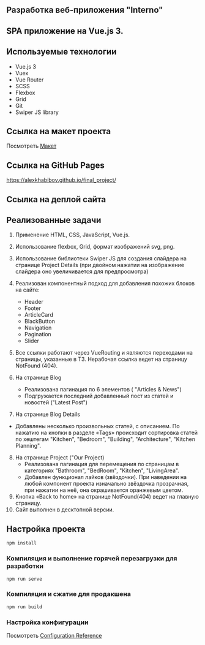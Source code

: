 ## Разработка веб-приложения "Interno"
## SPA приложение на Vue.js 3.

## Иcпользуемые технологии

- Vue.js 3
- Vuex
- Vue Router
- SCSS
- Flexbox
- Grid
- Git
- Swiper JS library

## Ссылка на макет проекта
Посмотреть [Макет](<https://www.figma.com/design/y9p9QyiKzvm2lKMUZ6NO3W/Interior-Design-Webflow-Website-Template-(Community)-(Copy)-(Copy)-(Copy)?node-id=1-5&t=FqZG8vElNl3Gwksg-1>)

## Ссылка на GitHub Pages
https://alexkhabibov.github.io/final_project/

## Ссылка на деплой сайта

 
## Реализованные задачи

1. Применение HTML, CSS, JavaScript, Vue.js.
2. Использование flexbox, Grid, формат изображений svg, png.
3. Использование библиотеки Swiper JS для создания слайдера на странице Project Details (при двойном нажатии на изображение слайдера оно увеличивается для предпросмотра)
4. Реализован компонентный подход для добавления похожих блоков на сайте:
   - Header
   - Footer
   - ArticleCard
   - BlackButton
   - Navigation
   - Pagination
   - Slider
5. Все ссылки работают через VueRouting и являются переходами на страницы, указанные в ТЗ. Нерабочая ссылка ведет на страницу NotFound (404).
6. На странице Blog
   - Реализована пагинация по 6 элементов ( "Articles & News")
   - Подгружается последний добавленный пост из статей и новостей ("Latest Post")

7. На странице Blog Details
- Добавлены несколько произвольных статей, с описанием. По нажатию на кнопки в разделе «Tags» происходит сортировка статей по хештегам "Kitchen", "Bedroom", "Building", "Architecture", "Kitchen Planning".

8. На странице Project ("Our Project)
   - Реализована пагинация для перемещения по страницам в категориях "Bathroom", "BedRoom", "Kitchen", "LivingArea".
   - Добавлен функционал лайков (звёздочки). При наведении на любой компонент проекта изначально звёздочка прозрачная, при нажатии на неё, она окрашивается оранжевым цветом.
9. Кнопка «Back to home» на странице NotFound(404) ведет на главную страницу.
10. Сайт выполнен в десктопной версии.



## Настройка проекта

```
npm install
```

### Компиляция и выполнение горячей перезагрузки для разработки

```
npm run serve
```

### Компиляция и сжатие для продакшена

```
npm run build
```

### Настройка конфигурации

Посмотреть [Configuration Reference](https://cli.vuejs.org/config/)
